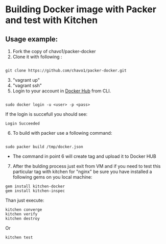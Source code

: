 #  Building Docker image with Packer and test with Kitchen

## Usage example:

1.  Fork the copy of chavo1/packer-docker
2.  Clone it with following :

```

git clone https://github.com/chavo1/packer-docker.git

```

3. "vagrant up"
4. "vagrant ssh"
5.  Login to your account in [Docker Hub](https://hub.docker.com/) from CLI.

```

sudo docker login -u <user> -p <pass>

```
If the login is succefull you should see:
```
Login Succeeded
```

6. To build with packer use a following command:

```

sudo packer build /tmp/docker.json

```
 - The command in point 6 will create tag and upload it to Docker HUB

7. After the bulding process just exit from VM and if you need to test this particular tag with kitchen for "nginx" be sure you have installed a following gems on you local machine:
 ```
gem install kitchen-docker
gem install kitchen-inspec
 ```
Than just execute:

```
kitchen converge
kitchen verify
kitchen destroy
```
Or

```
kitchen test
```
